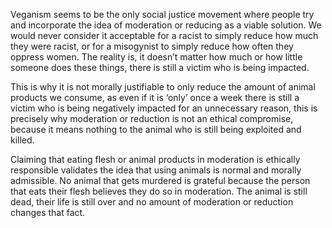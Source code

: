 Veganism seems to be the only social justice movement where people try and incorporate the idea of moderation or reducing as a viable solution. We would never consider it acceptable for a racist to simply reduce how much they were racist, or for a misogynist to simply reduce how often they oppress women. The reality is, it doesn’t matter how much or how little someone does these things, there is still a victim who is being impacted.

This is why it is not morally justifiable to only reduce the amount of animal products we consume, as even if it is ‘only’ once a week there is still a victim who is being negatively impacted for an unnecessary reason, this is precisely why moderation or reduction is not an ethical compromise, because it means nothing to the animal who is still being exploited and killed. 

Claiming that eating flesh or animal products in moderation is ethically responsible validates the idea that using animals is normal and morally admissible. No animal that gets murdered is grateful because the person that eats their flesh believes they do so in moderation. The animal is still dead, their life is still over and no amount of moderation or reduction changes that fact.

